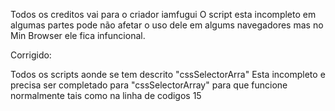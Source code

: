 Todos os creditos vai para o criador iamfugui
O script esta incompleto em algumas partes pode não afetar o uso dele em algums navegadores mas no Min Browser ele fica infuncional.

Corrigido: 

Todos os scripts aonde se tem descrito "cssSelectorArra" Esta incompleto e precisa ser completado para "cssSelectorArray" para que funcione normalmente tais como na linha de codigos  15
